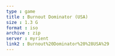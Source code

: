 ```yaml
---
type : game
title : Burnout Dominator (USA)
size : 1.3 G
format : iso
archive : zip
server : myrient
link2 : Burnout%20Dominator%20%28USA%29
---
```

